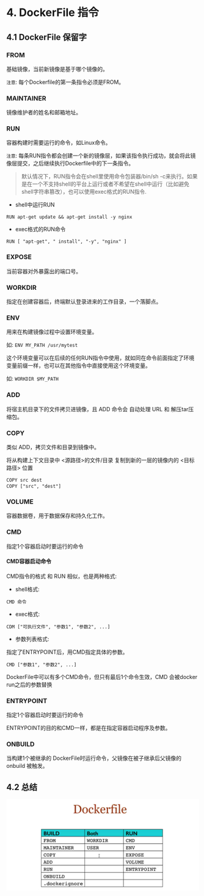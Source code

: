 # 4. DockerFile 指令

## 4.1 DockerFile 保留字
### FROM

基础镜像，当前新镜像是基于哪个镜像的。

`注意`: 每个Dockerfile的第一条指令必须是FROM。

### MAINTAINER

镜像维护者的姓名和邮箱地址。

### RUN

容器构建时需要运行的命令，如Linux命令。

`注意`: 每条RUN指令都会创建一个新的镜像层，如果该指令执行成功，就会将此镜像层提交，之后继续执行Dockerfile中的下一条指令。

> 默认情况下，RUN指令会在shell里使用命令包装器/bin/sh -c来执行。如果是在一个不支持shell的平台上运行或者不希望在shell中运行（比如避免shell字符串篡改），也可以使用exec格式的RUN指令.

* shell中运行RUN
```shell
RUN apt-get update && apt-get install -y nginx
```

* exec格式的RUN命令
```shell
RUN [ "apt-get", " install", "-y", "nginx" ]
```

### EXPOSE

当前容器对外暴露出的端口号。

### WORKDIR

指定在创建容器后，终端默认登录进来的工作目录，一个落脚点。

### ENV

用来在构建镜像过程中设置环境变量。


如: `ENV MY_PATH /usr/mytest`

这个环境变量可以在后续的任何RUN指令中使用，就如同在命令前面指定了环境变量前缀一样，也可以在其他指令中直接使用这个环境变量。

如: `WORKDIR $MY_PATH`

### ADD

将宿主机目录下的文件拷贝进镜像，且 ADD 命令会 自动处理 URL 和 解压tar压缩包。

### COPY

类似 ADD，拷贝文件和目录到镜像中。

将从构建上下文目录中 <源路径>的文件/目录 复制到新的一层的镜像内的 <目标路径> 位置

```shell script
COPY src dest
COPY ["src", "dest"]
```
### VOLUME

容器数据卷，用于数据保存和持久化工作。

### CMD

指定1个容器启动时要运行的命令

#### CMD容器启动命令

CMD指令的格式 和 RUN 相似，也是两种格式:

* shell格式: 
```shell script
CMD 命令
```

* exec格式:
```shell script
CDM ["可执行文件", "参数1", "参数2", ...]
```

* 参数列表格式:

指定了ENTRYPOINT后，用CMD指定具体的参数。
```shell script
CMD ["参数1", "参数2", ...]
```

DockerFile中可以有多个CMD命令，但只有最后1个命令生效，CMD 会被docker run之后的参数替换

### ENTRYPOINT

指定1个容器启动时要运行的命令

ENTRYPOINT的目的和CMD一样，都是在指定容器启动程序及参数。

### ONBUILD

当构建1个被继承的 DockerFile时运行命令，父镜像在被子继承后父镜像的 onbuild 被触发。

## 4.2 总结

![](../assets/dockerfile保留字.png)